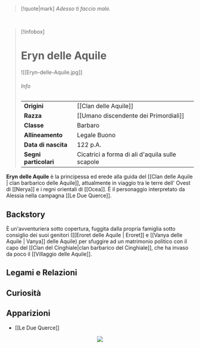 > [!quote|mark]
> *Adesso ti faccio male.*

<br>

> [!infobox]
> # Eryn delle Aquile
> ![[Eryn-delle-Aquile.jpg]]
> ###### Info
> |  |  |
> | ---- | ---- |
> | **Origini** | [[Clan delle Aquile]] |
> | **Razza** | [[Umano discendente dei Primordiali]] |
> | **Classe** | Barbaro |
> | **Allineamento** | Legale Buono |
> | **Data di nascita** | 122 p.A. |
> | **Segni particolari** | Cicatrici a forma di ali d'aquila sulle scapole |
> 
> 
> 
> 
> 

**Eryn delle Aquile** è la principessa ed erede alla guida del [[Clan delle Aquile | clan barbarico delle Aquile]], attualmente in viaggio tra le terre dell' Ovest di [[Nerya]] e i regni orientali di [[Ocea]]. È il personaggio interpretato da Alessia nella campagna [[Le Due Querce]].
## Backstory

È un'avventuriera sotto copertura, fuggita dalla propria famiglia sotto consiglio dei suoi genitori ([[Eroret delle Aquile | Eroret]]  e [[Vanya delle Aquile | Vanya]] delle Aquile) per sfuggire ad un matrimonio politico con il capo del [[Clan del Cinghiale|clan barbarico del Cinghiale]], che ha invaso da poco il [[Villaggio delle Aquile]].
## Legami e Relazioni
## Curiosità
## Apparizioni

- [[Le Due Querce]]

<p style="text-align: center">
<img src="./Assets/Logo Storie di Gaia.png" style="max-width: 25%" />
</p>
